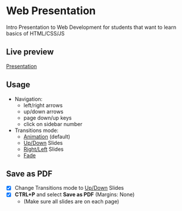 # Web Presentation

Intro Presentation to Web Development for students that want to learn basics of HTML/CSS/JS

## Live preview

[Presentation](https://nmatei.github.io/web-intro-presentation/)

## Usage

- Navigation:
  - left/right arrows
  - up/down arrows
  - page down/up keys
  - click on sidebar number
- Transitions mode:
  - [Animation](https://nmatei.github.io/web-intro-presentation/) (default)
  - [Up/Down](https://nmatei.github.io/web-intro-presentation/?anim=slide-up) Slides
  - [Right/Left](https://nmatei.github.io/web-intro-presentation/?anim=slide-left) Slides
  - [Fade](https://nmatei.github.io/web-intro-presentation/?anim=fade)

## Save as PDF

- [x] Change Transitions mode to [Up/Down](https://nmatei.github.io/web-intro-presentation/?anim=slide-up#/start) Slides 
- [x] **CTRL+P** and select **Save as PDF** (Margins: None)
  - (Make sure all slides are on each page)
